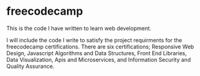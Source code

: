 # freecodecamp
This is the code I have written to learn web development. 

I will include the code I write to satisfy the project requirments for the freecodecamp certifications. There are six certifications; Responsive Web Design, Javascript Algorithms and Data Structures, Front End Libraries, Data Visualization, Apis and Microservices, and Information Security and Quality Assurance. 
